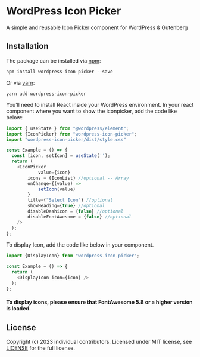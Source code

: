 # WordPress Icon Picker

A simple and reusable Icon Picker component for WordPress & Gutenberg

## Installation

The package can be installed via [npm](https://github.com/npm/cli):

```
npm install wordpress-icon-picker --save
```

Or via [yarn](https://github.com/yarnpkg/yarn):

```
yarn add wordpress-icon-picker
```

You’ll need to install React inside your WordPress environment. In your react component where you want to show the iconpicker, add the code like below: 

```js
import { useState } from "@wordpress/element";
import {IconPicker} from "wordpress-icon-picker";
import "wordpress-icon-picker/dist/style.css"

const Example = () => {
  const [icon, setIcon] = useState('');
  return (
    <IconPicker
		    value={icon}
        icons = {IconList} //optional -- Array
        onChange={(value) =>
            setIcon(value)
        }
        title={"Select Icon"} //optional
        showHeading={true} //optional
        disableDashicon = {false} //optional
        disableFontAwesome = {false} //optional
    />
  );
};
```

To display Icon, add the code like below in your component.
```js
import {DisplayIcon} from "wordpress-icon-picker";

const Example = () => {
  return (
    <DisplayIcon icon={icon} />
  );
};
```

#### To display icons, please ensure that FontAwesome 5.8 or a higher version is loaded.

## License

Copyright (c) 2023 individual contributors. Licensed under MIT license, see [LICENSE](LICENSE) for the full license.